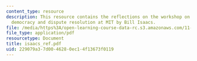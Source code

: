 ```yaml
---
content_type: resource
description: This resource contains the reflections on the workshop on deliberative
  democracy and dispute resolution at MIT by Bill Isaacs.
file: /media/https%3A/open-learning-course-data-rc.s3.amazonaws.com/11-969-workshop-on-deliberative-democracy-and-dispute-resolution-summer-2005/229079a37d0046280ec14f13673f0119_isaacs_ref.pdf
file_type: application/pdf
resourcetype: Document
title: isaacs_ref.pdf
uid: 229079a3-7d00-4628-0ec1-4f13673f0119
---
```

